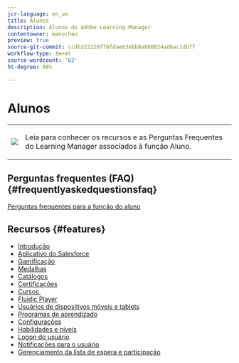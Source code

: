 ```yaml
---
jcr-language: en_us
title: Alunos
description: Alunos do Adobe Learning Manager
contentowner: manochan
preview: true
source-git-commit: ccdb222228f76fdae63ebb0a808824ad6ac1db7f
workflow-type: tm+mt
source-wordcount: '62'
ht-degree: 88%

---
```




# Alunos

<table> 
 <tbody>
  <tr> 
   <td><img src="assets/learner2.png"></td> 
   <td><p>Leia para conhecer os recursos e as Perguntas Frequentes do Learning Manager associados à função Aluno. </p></td> 
  </tr> 
 </tbody>
</table>

## Perguntas frequentes (FAQ) {#frequentlyaskedquestionsfaq}

[Perguntas frequentes para a função do aluno](learners/frequently-asked-questions-for-learners.md)

## Recursos {#features}

* [Introdução](learners/feature-summary/getting-started-learner.md)
* [Aplicativo do Salesforce](learners/feature-summary/sfdc-app.md)
* [Gamificação](learners/feature-summary/gamification.md)
* [Medalhas](learners/feature-summary/badges.md)
* [Catálogos](learners/feature-summary/catalogs.md)
* [Certificações](learners/feature-summary/certifications.md)
* [Cursos &#x200B;](learners/feature-summary/courses.md)
* [Fluidic Player](learners/feature-summary/fluidic-player.md)
* [Usuários de dispositivos móveis e tablets](learners/feature-summary/ipad-android-tablet-users.md)
* [Programas de aprendizado](learners/feature-summary/learning-programs.md)
* [Configurações](learners/feature-summary/settings.md)
* [Habilidades e níveis](learners/feature-summary/skills-levels.md)
* [Logon do usuário](learners/feature-summary/user-login.md)
* [Notificações para o usuário](learners/feature-summary/user-notifications.md)
* [Gerenciamento da lista de espera e participação](learners/feature-summary/waitlist-attendance-management.md)
